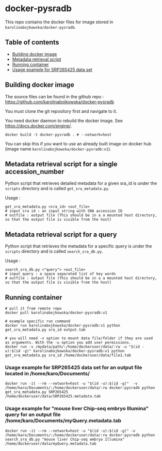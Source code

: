 # docker-pysradb

This repo contains the docker files for image stored in `karolinabojkowska/docker-pysradb`.

## Table of contents
* [Building docker image](#Building-docker-image)
* [Metadata retrieval script](#Metadata-retrieval-script)
* [Running container](#Running-container)
* [Usage example for SRP265425 data set](#Usage-example-for-SRP265425-data-set)

## Building docker image

The source files can be found in the github repo : https://github.com/karolinabojkowska/docker-pysradb

You must clone the git repository first and navigate to it. 

You need docker daemon to rebuild the docker image. See https://docs.docker.com/engine/.
```
docker build -t docker-pysradb . # --network=host
```
You can skip this if you want to use an already built image on docker hub (image name `karolinabojkowska/docker-pysradb:v1`). 

## Metadata retrieval script for a single accession_number

Python script that retrieves detailed metadata for a given sra_id is under the `scripts` directory and is called `get_sra_metadata.py`.

Usage :
```
get_sra_metadata.py <sra_id> <out_file>
# input sra id : an input string with SRA accession ID
# outfile : output file (This should be in a a mounted host directory, so that the output file is visible from the host)
```
## Metadata retrieval script for a query

Python script that retrieves the metadata for a specific query is under the `scripts` directory and is called `search_sra_db.py`.

Usage :
```
search_sra_db.py <"query"> <out_file>
# input query : a space separated list of key words
# outfile : output file (This should be in a a mounted host directory, so that the output file is visible from the host)

```
## Running container
```
# pull it from remote repo 
docker pull karolinabojkowska/docker-pysradb:v1

# example specific run command
docker run karolinabojkowska/docker-pysradb:v1 python get_sra_metadata.py sra_id output.tab

# you will need -v option to mount data file/folder if they are used as arguments. With the -u option you add user permissions.
docker run -v /mydata/path/:/home/dockeruser/data/:rw -u "$(id -u):$(id -g)" karolinabojkowska/docker-pysradb:v1 python get_sra_metadata.py sra_id /home/dockeruser/data/file1.tab
```
### Usage example for SRP265425 data set for an output file located in /home/karo/Documents/
```
docker run -it --rm --network=host -u "$(id -u):$(id -g)"  -v /home/karo/Documents/:/home/dockeruser/data/:rw docker-pysradb python get_sra_metadata.py SRP265425 /home/dockeruser/data/SRP265425.metadata.tab
```
### Usage example for "mouse liver Chip-seq embryo Illumina" query for an output file /home/karo/Documents/myQuery.metadata.tab
```
docker run -it --rm --network=host -u "$(id -u):$(id -g)" -v /home/karo/Documents/:/home/dockeruser/data/:rw docker-pysradb python search_sra_db.py "mouse liver Chip-seq embryo Illumina" /home/dockeruser/data/myQuery.metadata.tab
```



